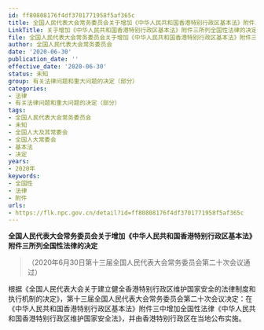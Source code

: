 ```yaml
---
id: ff80808176f4df3701771958f5af365c
title: 全国人民代表大会常务委员会关于增加《中华人民共和国香港特别行政区基本法》附件三所列全国性法律的决定（2020）
LinkTitle: 关于增加《中华人民共和国香港特别行政区基本法》附件三所列全国性法律的决定（2020）
file: 全国人民代表大会常务委员会关于增加《中华人民共和国香港特别行政区基本法》附件三所列全国性法律的决定（2020）_ff80808176f4df3701771958f5af365c.docx
author: 全国人民代表大会常务委员会
date: '2020-06-30'
publication_date: ''
effective_date: '2020-06-30'
status: 未知
group: 有关法律问题和重大问题的决定（部分）
categories:
- 法律
- 有关法律问题和重大问题的决定（部分）
tags:
- 全国人民代表大会常务委员会
- 未知
- 全国人大及其常委会
- 全国人大常委会
- 基本法
- 决定
years:
- 2020年
keywords:
- 全国性
- 法律
- 附件
urls:
- https://flk.npc.gov.cn/detail?id=ff80808176f4df3701771958f5af365c
---
```


**全国人民代表大会常务委员会关于增加《中华人民共和国香港特别行政区基本法》附件三所列全国性法律的决定**

> （2020年6月30日第十三届全国人民代表大会常务委员会第二十次会议通过）

根据《全国人民代表大会关于建立健全香港特别行政区维护国家安全的法律制度和执行机制的决定》，第十三届全国人民代表大会常务委员会第二十次会议决定：在《中华人民共和国香港特别行政区基本法》附件三中增加全国性法律《中华人民共和国香港特别行政区维护国家安全法》，并由香港特别行政区在当地公布实施。
